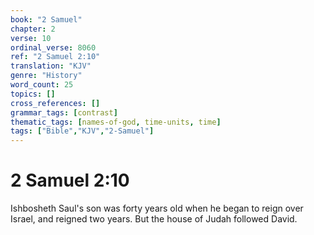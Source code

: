```yaml
---
book: "2 Samuel"
chapter: 2
verse: 10
ordinal_verse: 8060
ref: "2 Samuel 2:10"
translation: "KJV"
genre: "History"
word_count: 25
topics: []
cross_references: []
grammar_tags: [contrast]
thematic_tags: [names-of-god, time-units, time]
tags: ["Bible","KJV","2-Samuel"]
---
```


# 2 Samuel 2:10

Ishbosheth Saul's son was forty years old when he began to reign over Israel, and reigned two years. But the house of Judah followed David.
